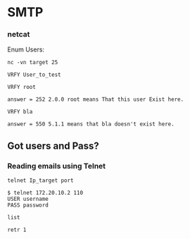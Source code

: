 # SMTP

### netcat

Enum Users:

`nc -vn target 25`

`VRFY User_to_test`

`VRFY root`

`answer = 252 2.0.0 root means That this user Exist here.`

`VRFY bla`

`answer = 550 5.1.1 means that bla doesn't exist here.`

## Got users and Pass?

### Reading emails using Telnet

`telnet Ip_target port`

```shell
$ telnet 172.20.10.2 110
USER username
PASS password

list

retr 1
```